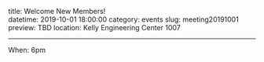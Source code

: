 title: Welcome New Members!  
datetime: 2019-10-01 18:00:00
category: events
slug: meeting20191001
preview: TBD
location: Kelly Engineering Center 1007

---

When: 6pm
